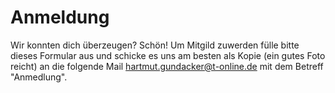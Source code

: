 # Anmeldung

Wir konnten dich überzeugen? Schön! Um Mitgild zuwerden fülle bitte dieses Formular aus und schicke es uns am besten als Kopie (ein gutes Foto reicht) an die folgende Mail <hartmut.gundacker@t-online.de>  mit dem Betreff "Anmedlung".